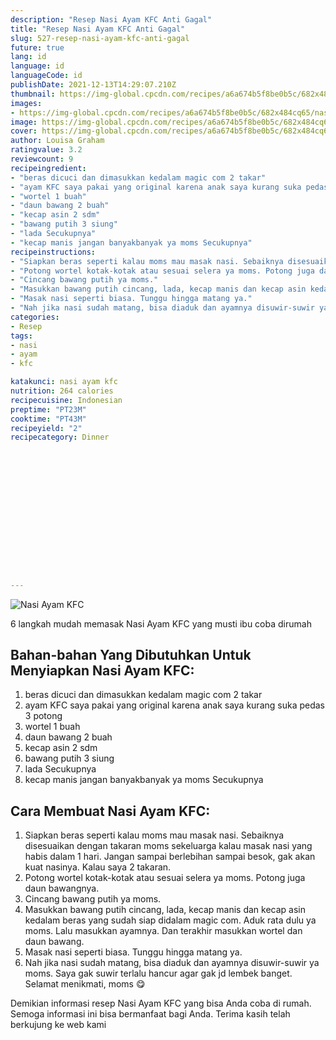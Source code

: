 ```yaml
---
description: "Resep Nasi Ayam KFC Anti Gagal"
title: "Resep Nasi Ayam KFC Anti Gagal"
slug: 527-resep-nasi-ayam-kfc-anti-gagal
future: true
lang: id
language: id
languageCode: id
publishDate: 2021-12-13T14:29:07.210Z 
thumbnail: https://img-global.cpcdn.com/recipes/a6a674b5f8be0b5c/682x484cq65/nasi-ayam-kfc-foto-resep-utama.png
images:
- https://img-global.cpcdn.com/recipes/a6a674b5f8be0b5c/682x484cq65/nasi-ayam-kfc-foto-resep-utama.png
image: https://img-global.cpcdn.com/recipes/a6a674b5f8be0b5c/682x484cq65/nasi-ayam-kfc-foto-resep-utama.png
cover: https://img-global.cpcdn.com/recipes/a6a674b5f8be0b5c/682x484cq65/nasi-ayam-kfc-foto-resep-utama.png
author: Louisa Graham
ratingvalue: 3.2
reviewcount: 9
recipeingredient:
- "beras dicuci dan dimasukkan kedalam magic com 2 takar"
- "ayam KFC saya pakai yang original karena anak saya kurang suka pedas 3 potong"
- "wortel 1 buah"
- "daun bawang 2 buah"
- "kecap asin 2 sdm"
- "bawang putih 3 siung"
- "lada Secukupnya"
- "kecap manis jangan banyakbanyak ya moms Secukupnya"
recipeinstructions:
- "Siapkan beras seperti kalau moms mau masak nasi. Sebaiknya disesuaikan dengan takaran moms sekeluarga kalau masak nasi yang habis dalam 1 hari. Jangan sampai berlebihan sampai besok, gak akan kuat nasinya. Kalau saya 2 takaran."
- "Potong wortel kotak-kotak atau sesuai selera ya moms. Potong juga daun bawangnya."
- "Cincang bawang putih ya moms."
- "Masukkan bawang putih cincang, lada, kecap manis dan kecap asin kedalam beras yang sudah siap didalam magic com. Aduk rata dulu ya moms. Lalu masukkan ayamnya. Dan terakhir masukkan wortel dan daun bawang."
- "Masak nasi seperti biasa. Tunggu hingga matang ya."
- "Nah jika nasi sudah matang, bisa diaduk dan ayamnya disuwir-suwir ya moms. Saya gak suwir terlalu hancur agar gak jd lembek banget. Selamat menikmati, moms 😋"
categories:
- Resep
tags:
- nasi
- ayam
- kfc

katakunci: nasi ayam kfc 
nutrition: 264 calories
recipecuisine: Indonesian
preptime: "PT23M"
cooktime: "PT43M"
recipeyield: "2"
recipecategory: Dinner


     
    
    
    
    
    
    
    
    
    
    
      
    
---
```



![Nasi Ayam KFC](https://img-global.cpcdn.com/recipes/a6a674b5f8be0b5c/682x484cq65/nasi-ayam-kfc-foto-resep-utama.png)

6 langkah mudah memasak  Nasi Ayam KFC yang musti ibu coba dirumah

<!--inarticleads1-->

## Bahan-bahan Yang Dibutuhkan Untuk Menyiapkan Nasi Ayam KFC:

1. beras dicuci dan dimasukkan kedalam magic com 2 takar
1. ayam KFC saya pakai yang original karena anak saya kurang suka pedas 3 potong
1. wortel 1 buah
1. daun bawang 2 buah
1. kecap asin 2 sdm
1. bawang putih 3 siung
1. lada Secukupnya
1. kecap manis jangan banyakbanyak ya moms Secukupnya



<!--inarticleads2-->

## Cara Membuat Nasi Ayam KFC:

1. Siapkan beras seperti kalau moms mau masak nasi. Sebaiknya disesuaikan dengan takaran moms sekeluarga kalau masak nasi yang habis dalam 1 hari. Jangan sampai berlebihan sampai besok, gak akan kuat nasinya. Kalau saya 2 takaran.
1. Potong wortel kotak-kotak atau sesuai selera ya moms. Potong juga daun bawangnya.
1. Cincang bawang putih ya moms.
1. Masukkan bawang putih cincang, lada, kecap manis dan kecap asin kedalam beras yang sudah siap didalam magic com. Aduk rata dulu ya moms. Lalu masukkan ayamnya. Dan terakhir masukkan wortel dan daun bawang.
1. Masak nasi seperti biasa. Tunggu hingga matang ya.
1. Nah jika nasi sudah matang, bisa diaduk dan ayamnya disuwir-suwir ya moms. Saya gak suwir terlalu hancur agar gak jd lembek banget. Selamat menikmati, moms 😋




Demikian informasi  resep Nasi Ayam KFC   yang bisa Anda coba di rumah. Semoga informasi ini bisa bermanfaat bagi Anda. Terima kasih telah berkujung ke web kami
